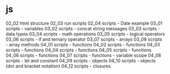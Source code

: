 # js

02_02 html structure
02_03 run scripts
02_04 scripts - Date example
03_01 scripts - variables
03_02 scripts - concat string messages
03_03 scripts - data types
03_04 scripts - math operations
03_05 scripts - logical operators
03_06 scripts - if and ternary operator
03_07 scripts - arrays
03_08 scripts - array methods
04_01 scripts - functions 
04_02 scripts - functions 
04_03 scripts - functions 
04_04 scripts - functions 
04_05 scripts - functions 
04_06 scripts - functions 
04_07 scripts - functions - variable scope
04_08 scripts - let and constant
04_09 scripts - objects
04_10 scripts - objects (dot and bracket notation)
04_12 scripts - closures
